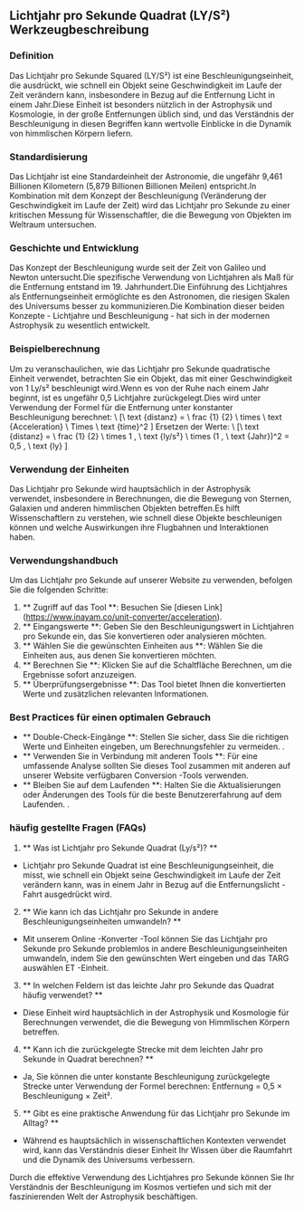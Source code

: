 ## Lichtjahr pro Sekunde Quadrat (LY/S²) Werkzeugbeschreibung

### Definition
Das Lichtjahr pro Sekunde Squared (LY/S²) ist eine Beschleunigungseinheit, die ausdrückt, wie schnell ein Objekt seine Geschwindigkeit im Laufe der Zeit verändern kann, insbesondere in Bezug auf die Entfernung Licht in einem Jahr.Diese Einheit ist besonders nützlich in der Astrophysik und Kosmologie, in der große Entfernungen üblich sind, und das Verständnis der Beschleunigung in diesen Begriffen kann wertvolle Einblicke in die Dynamik von himmlischen Körpern liefern.

### Standardisierung
Das Lichtjahr ist eine Standardeinheit der Astronomie, die ungefähr 9,461 Billionen Kilometern (5,879 Billionen Billionen Meilen) entspricht.In Kombination mit dem Konzept der Beschleunigung (Veränderung der Geschwindigkeit im Laufe der Zeit) wird das Lichtjahr pro Sekunde zu einer kritischen Messung für Wissenschaftler, die die Bewegung von Objekten im Weltraum untersuchen.

### Geschichte und Entwicklung
Das Konzept der Beschleunigung wurde seit der Zeit von Galileo und Newton untersucht.Die spezifische Verwendung von Lichtjahren als Maß für die Entfernung entstand im 19. Jahrhundert.Die Einführung des Lichtjahres als Entfernungseinheit ermöglichte es den Astronomen, die riesigen Skalen des Universums besser zu kommunizieren.Die Kombination dieser beiden Konzepte - Lichtjahre und Beschleunigung - hat sich in der modernen Astrophysik zu wesentlich entwickelt.

### Beispielberechnung
Um zu veranschaulichen, wie das Lichtjahr pro Sekunde quadratische Einheit verwendet, betrachten Sie ein Objekt, das mit einer Geschwindigkeit von 1 Ly/s² beschleunigt wird.Wenn es von der Ruhe nach einem Jahr beginnt, ist es ungefähr 0,5 Lichtjahre zurückgelegt.Dies wird unter Verwendung der Formel für die Entfernung unter konstanter Beschleunigung berechnet:
\ [\ text {distanz} = \ frac {1} {2} \ times \ text {Acceleration} \ Times \ text {time}^2 \]
Ersetzen der Werte:
\ [\ text {distanz} = \ frac {1} {2} \ times 1 \, \ text {ly/s²} \ times (1 \, \ text {Jahr})^2 = 0,5 \, \ text {ly} \]

### Verwendung der Einheiten
Das Lichtjahr pro Sekunde wird hauptsächlich in der Astrophysik verwendet, insbesondere in Berechnungen, die die Bewegung von Sternen, Galaxien und anderen himmlischen Objekten betreffen.Es hilft Wissenschaftlern zu verstehen, wie schnell diese Objekte beschleunigen können und welche Auswirkungen ihre Flugbahnen und Interaktionen haben.

### Verwendungshandbuch
Um das Lichtjahr pro Sekunde auf unserer Website zu verwenden, befolgen Sie die folgenden Schritte:
1. ** Zugriff auf das Tool **: Besuchen Sie [diesen Link] (https://www.inayam.co/unit-converter/acceleration).
2. ** Eingangswerte **: Geben Sie den Beschleunigungswert in Lichtjahren pro Sekunde ein, das Sie konvertieren oder analysieren möchten.
3. ** Wählen Sie die gewünschten Einheiten aus **: Wählen Sie die Einheiten aus, aus denen Sie konvertieren möchten.
4. ** Berechnen Sie **: Klicken Sie auf die Schaltfläche Berechnen, um die Ergebnisse sofort anzuzeigen.
5. ** Überprüfungsergebnisse **: Das Tool bietet Ihnen die konvertierten Werte und zusätzlichen relevanten Informationen.

### Best Practices für einen optimalen Gebrauch
- ** Double-Check-Eingänge **: Stellen Sie sicher, dass Sie die richtigen Werte und Einheiten eingeben, um Berechnungsfehler zu vermeiden.
.
- ** Verwenden Sie in Verbindung mit anderen Tools **: Für eine umfassende Analyse sollten Sie dieses Tool zusammen mit anderen auf unserer Website verfügbaren Conversion -Tools verwenden.
- ** Bleiben Sie auf dem Laufenden **: Halten Sie die Aktualisierungen oder Änderungen des Tools für die beste Benutzererfahrung auf dem Laufenden.
.

### häufig gestellte Fragen (FAQs)

1. ** Was ist Lichtjahr pro Sekunde Quadrat (Ly/s²)? **
- Lichtjahr pro Sekunde Quadrat ist eine Beschleunigungseinheit, die misst, wie schnell ein Objekt seine Geschwindigkeit im Laufe der Zeit verändern kann, was in einem Jahr in Bezug auf die Entfernungslicht -Fahrt ausgedrückt wird.

2. ** Wie kann ich das Lichtjahr pro Sekunde in andere Beschleunigungseinheiten umwandeln? **
- Mit unserem Online -Konverter -Tool können Sie das Lichtjahr pro Sekunde pro Sekunde problemlos in andere Beschleunigungseinheiten umwandeln, indem Sie den gewünschten Wert eingeben und das TARG auswählen ET -Einheit.

3. ** In welchen Feldern ist das leichte Jahr pro Sekunde das Quadrat häufig verwendet? **
- Diese Einheit wird hauptsächlich in der Astrophysik und Kosmologie für Berechnungen verwendet, die die Bewegung von Himmlischen Körpern betreffen.

4. ** Kann ich die zurückgelegte Strecke mit dem leichten Jahr pro Sekunde in Quadrat berechnen? **
- Ja, Sie können die unter konstante Beschleunigung zurückgelegte Strecke unter Verwendung der Formel berechnen: Entfernung = 0,5 × Beschleunigung × Zeit².

5. ** Gibt es eine praktische Anwendung für das Lichtjahr pro Sekunde im Alltag? **
- Während es hauptsächlich in wissenschaftlichen Kontexten verwendet wird, kann das Verständnis dieser Einheit Ihr Wissen über die Raumfahrt und die Dynamik des Universums verbessern.

Durch die effektive Verwendung des Lichtjahres pro Sekunde können Sie Ihr Verständnis der Beschleunigung im Kosmos vertiefen und sich mit der faszinierenden Welt der Astrophysik beschäftigen.